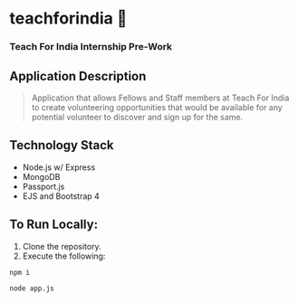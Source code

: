 # teachforindia :book:

### Teach For India Internship Pre-Work

## Application Description

> Application that allows Fellows and Staff members at Teach For India to create volunteering opportunities that would be available for any potential volunteer to discover and sign up for the same.

## Technology Stack
- Node.js w/ Express
- MongoDB
- Passport.js
- EJS and Bootstrap 4

## To Run Locally:
1. Clone the repository.
2. Execute the following:
```sh
npm i

node app.js
```
